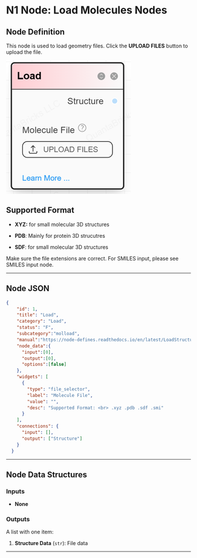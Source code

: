 # **N1 Node: Load Molecules Nodes**

## **Node Definition**

This node is used to load geometry files. Click the **UPLOAD FILES** button to upload the file.

![Screenshot](../img/N1.jpg)

## Supported Format

- **XYZ:** for small molecular 3D structures

- **PDB**: Mainly for protein 3D strucutres

- **SDF**:  for small molecular 3D structures

Make sure the file extensions are correct. For SMILES input, please see SMILES input node. 

---

## **Node JSON**

```json
{
    "id": 1,
    "title": "Load",
    "category": "Load",
    "status": "F", 
    "subcategory":"molload",
    "manual":"https://node-defines.readthedocs.io/en/latest/LoadStructures/N1/",
    "node_data":{
      "input":[0],
      "output":[0],
      "options":[false]
    },
    "widgets": [
      {
        "type": "file_selector",
        "label": "Molecule File",
        "value": "",
        "desc": "Supported Format: <br> .xyz .pdb .sdf .smi"
      }
    ],
    "connections": {
      "input": [],
      "output": ["Structure"]
    }
  }
```

---

## **Node Data Structures**

### **Inputs**

- **None**  

### **Outputs**

A list with one item:  

1. **Structure Data** (`str`): File data  

---

## 
